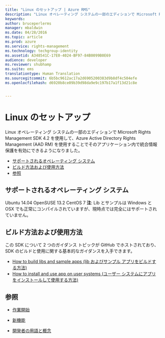 ```yaml
---
title: "Linux のセットアップ | Azure RMS"
description: "Linux オペレーティング システムの一部のエディションで Microsoft Rights Management SDK 4.2 を使用できるようになりました。"
keywords: 
author: bruceperlerms
manager: mbaldwin
ms.date: 04/28/2016
ms.topic: article
ms.prod: azure
ms.service: rights-management
ms.technology: techgroup-identity
ms.assetid: A348541C-17E0-4024-BF97-84B0099B0E69
audience: developer
ms.reviewer: shubhamp
ms.suite: ems
translationtype: Human Translation
ms.sourcegitcommit: 6b5bc9612ac17a2d6905200383d9b8df4c504efe
ms.openlocfilehash: d6920b8ce09b39d98da9e9c197b17a1f13d21c8e


---
```


# Linux のセットアップ


Linux オペレーティング システムの一部のエディションで Microsoft Rights Management SDK 4.2 を使用して、Azure Active Directory Rights Management (AAD RM) を使用することでそのアプリケーション内で統合情報保護を有効にできるようになりました。

-   [サポートされるオペレーティング システム](#supported_operating_systems)
-   [ビルド方法および使用方法](#how_to_build_and_use)
-   [参照](#see_also)

## サポートされるオペレーティング システム


Ubuntu 14.04 OpenSUSE 13.2 CentOS 7 **注**: Lib とサンプルは Windows と OSX でも正常にコンパイルされていますが、現時点では完全にはサポートされていません。

 

## ビルド方法および使用方法

この SDK について 2 つのガイダンス トピックが GitHub でホストされており、SDK のビルドと使用に関する基本的なガイダンスを入手できます。

-   [How to build libs and sample apps (lib およびサンプル アプリをビルドする方法)](https://github.com/AzureAD/rms-sdk-for-cpp/blob/master/docs/how_to_build_it.md)
-   [How to install and use app on user systems (ユーザー システムにアプリをインストールして使用する方法)](https://github.com/AzureAD/rms-sdk-for-cpp/blob/master/docs/how_to_use_it.md)

## 参照

* [作業開始](get-started.md)

* [新機能](release-notes.md)

* [開発者の用語と概念](core-concepts.md)

 

 






<!--HONumber=Jun16_HO4-->


